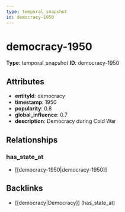```yaml
---
type: temporal_snapshot
id: democracy-1950
---
```


# democracy-1950

**Type**: temporal_snapshot
**ID**: democracy-1950

## Attributes

- **entityId**: democracy
- **timestamp**: 1950
- **popularity**: 0.8
- **global_influence**: 0.7
- **description**: Democracy during Cold War

## Relationships

### has_state_at

- [[democracy-1950|democracy-1950]]

## Backlinks

- [[democracy|Democracy]] (has_state_at)

